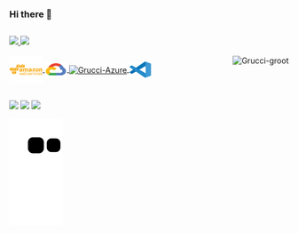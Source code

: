 ### Hi there 👋

  ##

 <div>
  <a href="https://github.com/Grucci">
  <img height="150em" src="https://github-readme-stats.vercel.app/api?username=Grucci&show_icons=true&theme=yeblu&include_all_commits=true&count_private=true"/>
  <img height="150em" src="https://github-readme-stats.vercel.app/api/top-langs/?username=Grucci&layout=compact&langs_count=7&theme=yeblu"/>
</div>
<div style="display: inline_block"><br>
  <img align="center" alt="Grucci-AWS" height="50" width="60" src="https://raw.githubusercontent.com/devicons/devicon/master/icons/amazonwebservices/amazonwebservices-plain-wordmark.svg">
  <img align="center" alt="Grucci-GCP" height="30" width="40" src="https://raw.githubusercontent.com/devicons/devicon/master/icons/googlecloud/googlecloud-original.svg">
  <img align="center" alt="Grucci-Azure" height="30" width="30" src="https://img.icons8.com/color/480/000000/azure-1.png">
  <img align="center" alt="Grucci-VSCode" height="30" width="40" src="https://raw.githubusercontent.com/devicons/devicon/master/icons/vscode/vscode-original.svg">
  <img align="right" alt="Grucci-groot" src="https://c.tenor.com/XrEozUwGI_oAAAAC/groot-this.gif">
</div>

  ##

<div>
  <a href="https://www.instagram.com/felipegrucci/" target="_blank"><img src="https://img.shields.io/badge/-Instagram-%23E4405F?style=for-the-badge&logo=instagram&logoColor=white" target="_blank"></a>
  <a href="https://www.linkedin.com/in/felipe-grucci-libona/" target="_blank"><img src="https://img.shields.io/badge/LinkedIn-0077B5?style=for-the-badge&logo=linkedin&logoColor=white" target="_blank"></a>
  <a href = "mailto:felipe.grucci@gmail.com"><img src="https://img.shields.io/badge/-Gmail-%23333?style=for-the-badge&logo=gmail&logoColor=white" target="_blank"></a>
</div>
  
![Snake animation](https://github.com/Grucci/grucci/blob/output/github-contribution-grid-snake.svg)
  
<!-- 
- 🔭 I’m currently working on AWS
- 🌱 I’m currently learning about cloud providers
- 📫 How to reach me: felipe.grucci@gmail.com
👯 I’m looking to collaborate on ...
- 🤔 I’m looking for help with ...
- 💬 Ask me about ... 
- - 😄 Pronouns: ...
- ⚡ Fun fact: ...
<a href="https://www.youtube.com/channel/UC_-uuuZbY0AAt9CViNzvc-Q" target="_blank"><img src="https://img.shields.io/badge/YouTube-FF0000?style=for-the-badge&logo=youtube&logoColor=white" target="_blank"></a>
<a href="https://www.twitch.tv/rafaballerinii" target="_blank"><img src="https://img.shields.io/badge/Twitch-9146FF?style=for-the-badge&logo=twitch&logoColor=white" target="_blank"></a>
http://code.benco.io/icon-collection/azure-icons/
https://dev.to/
https://dev.to/envoy_/150-badges-for-github-pnk
https://devicon.dev/
https://shields.io/
https://c.tenor.com/4P02Cdfd26MAAAAj/baby-yoda-so-cute.gif
--!>
